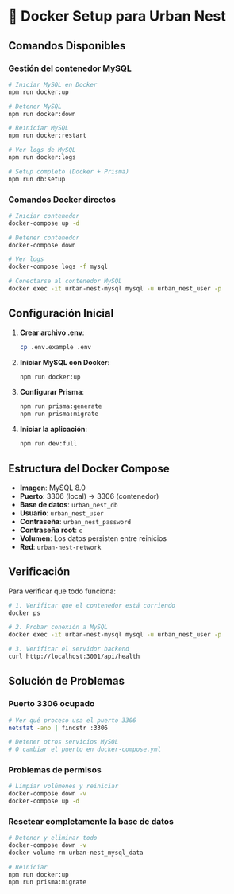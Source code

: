 # 🐳 Docker Setup para Urban Nest

## Comandos Disponibles

### Gestión del contenedor MySQL

```bash
# Iniciar MySQL en Docker
npm run docker:up

# Detener MySQL
npm run docker:down

# Reiniciar MySQL
npm run docker:restart

# Ver logs de MySQL
npm run docker:logs

# Setup completo (Docker + Prisma)
npm run db:setup
```

### Comandos Docker directos

```bash
# Iniciar contenedor
docker-compose up -d

# Detener contenedor
docker-compose down

# Ver logs
docker-compose logs -f mysql

# Conectarse al contenedor MySQL
docker exec -it urban-nest-mysql mysql -u urban_nest_user -p
```

## Configuración Inicial

1. **Crear archivo .env**:
   ```bash
   cp .env.example .env
   ```

2. **Iniciar MySQL con Docker**:
   ```bash
   npm run docker:up
   ```

3. **Configurar Prisma**:
   ```bash
   npm run prisma:generate
   npm run prisma:migrate
   ```

4. **Iniciar la aplicación**:
   ```bash
   npm run dev:full
   ```

## Estructura del Docker Compose

- **Imagen**: MySQL 8.0
- **Puerto**: 3306 (local) → 3306 (contenedor)
- **Base de datos**: `urban_nest_db`
- **Usuario**: `urban_nest_user`
- **Contraseña**: `urban_nest_password`
- **Contraseña root**: `c`
- **Volumen**: Los datos persisten entre reinicios
- **Red**: `urban-nest-network`

## Verificación

Para verificar que todo funciona:

```bash
# 1. Verificar que el contenedor está corriendo
docker ps

# 2. Probar conexión a MySQL
docker exec -it urban-nest-mysql mysql -u urban_nest_user -p

# 3. Verificar el servidor backend
curl http://localhost:3001/api/health
```

## Solución de Problemas

### Puerto 3306 ocupado
```bash
# Ver qué proceso usa el puerto 3306
netstat -ano | findstr :3306

# Detener otros servicios MySQL
# O cambiar el puerto en docker-compose.yml
```

### Problemas de permisos
```bash
# Limpiar volúmenes y reiniciar
docker-compose down -v
docker-compose up -d
```

### Resetear completamente la base de datos
```bash
# Detener y eliminar todo
docker-compose down -v
docker volume rm urban-nest_mysql_data

# Reiniciar
npm run docker:up
npm run prisma:migrate
```
